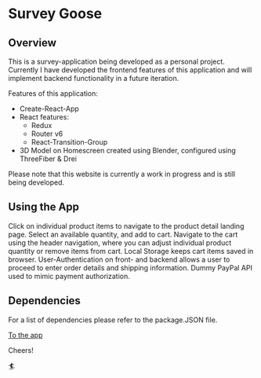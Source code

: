 # Survey Goose

## Overview

This is a survey-application being developed as a personal project. Currently I have developed the frontend features of this application and will implement backend functionality in a future iteration.

Features of this application:

- Create-React-App
- React features:
  - Redux
  - Router v6
  - React-Transition-Group
- 3D Model on Homescreen created using Blender, configured using ThreeFiber & Drei

Please note that this website is currently a work in progress and is still being developed.

## Using the App

Click on individual product items to navigate to the product detail landing page. Select an available quantity, and add to cart. Navigate to the cart using the header navigation, where you can adjust individual product quantity or remove items from cart. Local Storage keeps cart items saved in browser. User-Authentication on front- and backend allows a user to proceed to enter order details and shipping information. Dummy PayPal API used to mimic payment authorization.

## Dependencies

For a list of dependencies please refer to the package.JSON file.

[To the app](https://tino952.github.io/SurveyGoose/)

Cheers!

:surfer:
